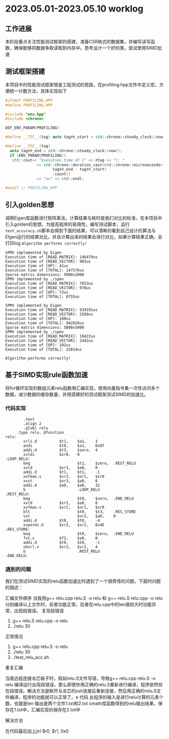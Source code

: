 # 2023.05.01-2023.05.10 worklog
## 工作进展
本阶段重点关注性能测试框架的搭建，准备CSR格式的数据集，并编写读写函数，确保能够将数据争取读取到内存中。思考设计一个好的类，尝试使用SIMD加速
## 测试框架搭建
本项目中的性能测试框架借鉴工程测试的思路，在profiling.hpp文件中定义宏，方便统一计数方法，具体实现如下
```cpp
#ifndef PROFILING_HPP
#define PROFILING_HPP

#include "env.hpp"
#include <chrono>

DEF_ENV_PARAM(PROFILING)

#define __TIC__(tag) auto tag##_start = std::chrono::steady_clock::now();

#define __TOC__(tag)                                                           \
  auto tag##_end = std::chrono::steady_clock::now();                           \
  if (ENV_PARAM(PROFILING))                                                    \
   std::cout<< "Execution time of [" << #tag << "]: "                        \
              << std::chrono::duration_cast<std::chrono::microseconds>(        \
                     tag##_end - tag##_start)                                  \
                     .count()                                                  \
              << "us" << std::endl;

#endif // PROFILING_HPP

```
## 引入golden思想

调用Eigen库函数进行矩阵乘法，计算结果与耗时是我们对比的标准，在本项目中引入golden的思想。为提高程序的易用性，编写测试脚本，运行`test_accuracy.sh`脚本会得到下面的结果，可以清晰的看到自己设计的算法与EIgen运行的结果对比，并且计算出来的结果会进行对比，如果计算结果正确，会打印log `Algorithm performs correctly!`
```
SPMV implemented by Eigen
Execution time of [READ_MATRIX]: 146479us
Execution time of [READ_VECTOR]: 983us
Execution time of [OP]: 41us
Execution time of [TOTAL]: 147576us
Sparse matrix dimensions: 5000x2000
SPMV implemented by ./spmv
Execution time of [READ_MATRIX]: 7653us
Execution time of [READ_VECTOR]: 978us
Execution time of [OP]: 72us
Execution time of [TOTAL]: 8755us

SPMV implemented by Eigen
Execution time of [READ_MATRIX]: 939191us
Execution time of [READ_VECTOR]: 2589us
Execution time of [OP]: 180us
Execution time of [TOTAL]: 942026us
Sparse matrix dimensions: 5000x5000
SPMV implemented by ./spmv
Execution time of [READ_MATRIX]: 19422us
Execution time of [READ_VECTOR]: 2442us
Execution time of [OP]: 102us
Execution time of [TOTAL]: 22014us

Algorithm performs correctly!

```



## 基于SIMD实现rule函数加速
将for循环实现的数组元素relu函数用汇编实现，使用向量指令集一次性访问多个数据，减少数据的缓存数量，并用搭建好的测试框架测试SIMD的加速比。
### 代码实现
```
        .text
        .align 2
        .globl relu
     .type relu, @function
relu:
        srli.d          $t1,    $a1,    3
        andi            $t0,    $a1,    0x07
        addi.d          $t3,    $zero,  4
        xvldi           $xr0,   0
.LOOP_RELU:
        beq                     $t1,    $zero,  .REST_RELU
        xvld            $xr1,   $a0,    0
        addi.d          $t1,    $t1,    -1
        xvfmax.s        $xr3,   $xr1,   $xr0
        xvst            $xr3,   $a0,    0
        addi.d          $a0,    $a0,    32
        b                       .LOOP_RELU
.REST_RELU:
        beq                     $t0,    $zero,  .END_RELU
        xvld            $xr1,   $a0,    0
        xvfmax.s        $xr2,   $xr1,   $xr0
        blt                     $t0,    $t3,    .RES_STORE
        vst                     $vr2,   $a0,    0
        addi.d          $t0,    $t0,    -4
        xvpermi.d       $xr2,   $xr2,   0x4E
.RES_STORE:
        beq                     $t0,    $zero,  .END_RELU
        fst.s           $f2,    $a0,    0
        addi.d          $t0,    $t0,    -1
        vbsrl.v         $vr2,   $vr2,   4
        b                       .REST_RELU
.END_RELU:
```
### 遇到的问题
我们在测试SIMD实现的relu函数加速比时遇到了一个很奇怪的问题，下面时问题的描述：

汇编文件顺序
当我用g++ relu.cpp relu.S -o relu 和 g++ relu.S relu.cpp -o relu 分别编译以上文件时，前者功能正常，后者在relu.cpp中的len值较大时功能异常，出现段错误。
复现段错误
1.  g++ relu.S relu.cpp -o relu
2. ./relu 30

正常情况
1. g++ relu.cpp relu.S -o relu
2. ./relu 30
3. ./test_relu_acc.sh

重复汇编

当我远程连接龙芯板子时，假如relu.S文件写错，导致g++ relu.cpp relu.S -o relu 编译运行出现段错误，那么即使你用正确的relu.S重新进行编译，程序依然存在段错误。解决方法是断开与龙芯的ssh连接后重新连接，然后用正确的relu.S文件编译，程序的功能就可以正常了。e
代码
此程序的输入是进行relu计算的元素个数，也就是len
输出是两个文件1.txt和2.txt
cmath库函数得到的relu输出结果，保存在1.txt中，汇编实现的保存在2.txt中

解决方法

在代码最后加上jirl  $r0, $r1, 0x0 
